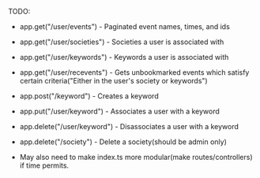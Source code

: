 TODO:
- app.get("/user/events") - Paginated event names, times, and ids
- app.get("/user/societies") - Societies a user is associated with
- app.get("/user/keywords") - Keywords a user is associated with
- app.get("/user/recevents") - Gets unbookmarked events which satisfy certain criteria("Either in the user's society or keywords")
- app.post("/keyword") - Creates a keyword
- app.put("/user/keyword") - Associates a user with a keyword
- app.delete("/user/keyword") - Disassociates a user with a keyword
- app.delete("/society") - Delete a society(should be admin only)

- May also need to make index.ts more modular(make routes/controllers) if time permits.
